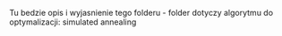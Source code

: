 Tu bedzie opis i wyjasnienie tego folderu - folder dotyczy algorytmu do optymalizacji: simulated annealing
